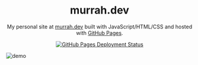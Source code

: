 <h1 align="center">
  murrah.dev
</h1>

<p align="center">
  My personal site at <a href="https://murrah.dev/" target="_blank">murrah.dev</a> built with JavaScript/HTML/CSS and hosted with <a href="https://pages.github.com/" target="_blank">GitHub Pages</a>.
</p>

<p align="center">
  <a href="https://github.com/jmurrah/personal-portfolio/actions/workflows/pages/pages-build-deployment">
    <img src="https://github.com/jmurrah/personal-portfolio/actions/workflows/pages/pages-build-deployment/badge.svg" alt="GitHub Pages Deployment Status" />
  </a>
</p>

![demo](https://github.com/user-attachments/assets/b6c2df0f-61f4-4cd5-b7b5-404940ced5f0)
